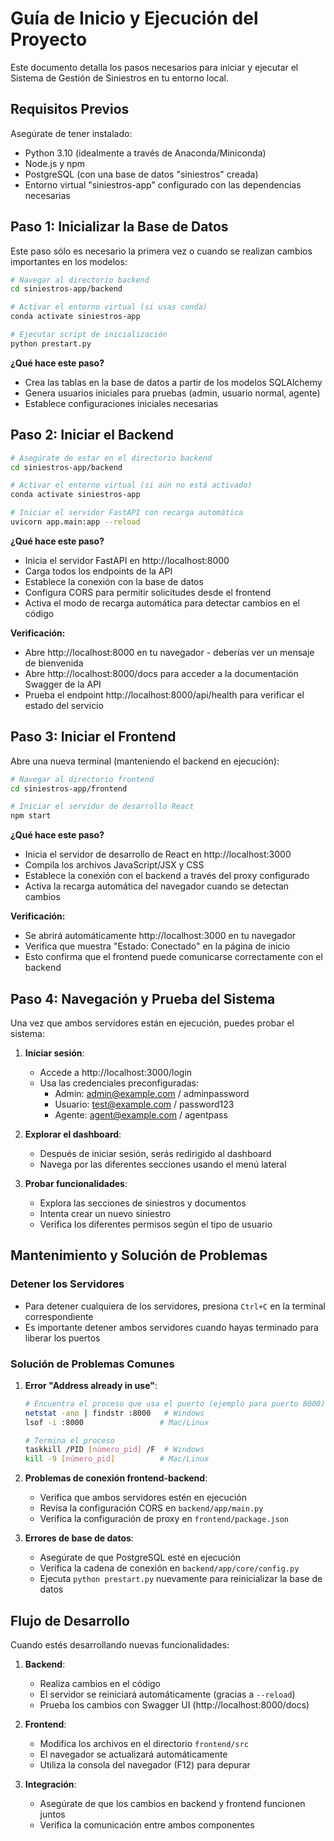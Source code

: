 # Guía de Inicio y Ejecución del Proyecto

Este documento detalla los pasos necesarios para iniciar y ejecutar el Sistema de Gestión de Siniestros en tu entorno local.

## Requisitos Previos

Asegúrate de tener instalado:
- Python 3.10 (idealmente a través de Anaconda/Miniconda)
- Node.js y npm
- PostgreSQL (con una base de datos "siniestros" creada)
- Entorno virtual "siniestros-app" configurado con las dependencias necesarias

## Paso 1: Inicializar la Base de Datos

Este paso sólo es necesario la primera vez o cuando se realizan cambios importantes en los modelos:

```bash
# Navegar al directorio backend
cd siniestros-app/backend

# Activar el entorno virtual (si usas conda)
conda activate siniestros-app

# Ejecutar script de inicialización
python prestart.py
```

**¿Qué hace este paso?**
- Crea las tablas en la base de datos a partir de los modelos SQLAlchemy
- Genera usuarios iniciales para pruebas (admin, usuario normal, agente)
- Establece configuraciones iniciales necesarias

## Paso 2: Iniciar el Backend

```bash
# Asegúrate de estar en el directorio backend
cd siniestros-app/backend

# Activar el entorno virtual (si aún no está activado)
conda activate siniestros-app

# Iniciar el servidor FastAPI con recarga automática
uvicorn app.main:app --reload
```

**¿Qué hace este paso?**
- Inicia el servidor FastAPI en http://localhost:8000
- Carga todos los endpoints de la API
- Establece la conexión con la base de datos
- Configura CORS para permitir solicitudes desde el frontend
- Activa el modo de recarga automática para detectar cambios en el código

**Verificación:**
- Abre http://localhost:8000 en tu navegador - deberías ver un mensaje de bienvenida
- Abre http://localhost:8000/docs para acceder a la documentación Swagger de la API
- Prueba el endpoint http://localhost:8000/api/health para verificar el estado del servicio

## Paso 3: Iniciar el Frontend

Abre una nueva terminal (manteniendo el backend en ejecución):

```bash
# Navegar al directorio frontend
cd siniestros-app/frontend

# Iniciar el servidor de desarrollo React
npm start
```

**¿Qué hace este paso?**
- Inicia el servidor de desarrollo de React en http://localhost:3000
- Compila los archivos JavaScript/JSX y CSS
- Establece la conexión con el backend a través del proxy configurado
- Activa la recarga automática del navegador cuando se detectan cambios

**Verificación:**
- Se abrirá automáticamente http://localhost:3000 en tu navegador
- Verifica que muestra "Estado: Conectado" en la página de inicio
- Esto confirma que el frontend puede comunicarse correctamente con el backend

## Paso 4: Navegación y Prueba del Sistema

Una vez que ambos servidores están en ejecución, puedes probar el sistema:

1. **Iniciar sesión**:
   - Accede a http://localhost:3000/login
   - Usa las credenciales preconfiguradas:
     * Admin: admin@example.com / adminpassword
     * Usuario: test@example.com / password123
     * Agente: agent@example.com / agentpass

2. **Explorar el dashboard**:
   - Después de iniciar sesión, serás redirigido al dashboard
   - Navega por las diferentes secciones usando el menú lateral

3. **Probar funcionalidades**:
   - Explora las secciones de siniestros y documentos
   - Intenta crear un nuevo siniestro
   - Verifica los diferentes permisos según el tipo de usuario

## Mantenimiento y Solución de Problemas

### Detener los Servidores

- Para detener cualquiera de los servidores, presiona `Ctrl+C` en la terminal correspondiente
- Es importante detener ambos servidores cuando hayas terminado para liberar los puertos

### Solución de Problemas Comunes

1. **Error "Address already in use"**:
   ```bash
   # Encuentra el proceso que usa el puerto (ejemplo para puerto 8000)
   netstat -ano | findstr :8000   # Windows
   lsof -i :8000                 # Mac/Linux
   
   # Termina el proceso
   taskkill /PID [número_pid] /F  # Windows
   kill -9 [número_pid]          # Mac/Linux
   ```

2. **Problemas de conexión frontend-backend**:
   - Verifica que ambos servidores estén en ejecución
   - Revisa la configuración CORS en `backend/app/main.py`
   - Verifica la configuración de proxy en `frontend/package.json`

3. **Errores de base de datos**:
   - Asegúrate de que PostgreSQL esté en ejecución
   - Verifica la cadena de conexión en `backend/app/core/config.py`
   - Ejecuta `python prestart.py` nuevamente para reinicializar la base de datos

## Flujo de Desarrollo

Cuando estés desarrollando nuevas funcionalidades:

1. **Backend**:
   - Realiza cambios en el código
   - El servidor se reiniciará automáticamente (gracias a `--reload`)
   - Prueba los cambios con Swagger UI (http://localhost:8000/docs)

2. **Frontend**:
   - Modifica los archivos en el directorio `frontend/src`
   - El navegador se actualizará automáticamente
   - Utiliza la consola del navegador (F12) para depurar

3. **Integración**:
   - Asegúrate de que los cambios en backend y frontend funcionen juntos
   - Verifica la comunicación entre ambos componentes

   
